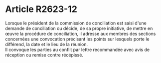# Article R2623-12

  
Lorsque le président de la commission de conciliation est saisi d'une demande de conciliation ou décide, de sa propre initiative, de mettre en œuvre la procédure de conciliation, il adresse aux membres des sections concernées une convocation précisant les points sur lesquels porte le différend, la date et le lieu de la réunion.   
Il convoque les parties au conflit par lettre recommandée avec avis de réception ou remise contre récépissé.